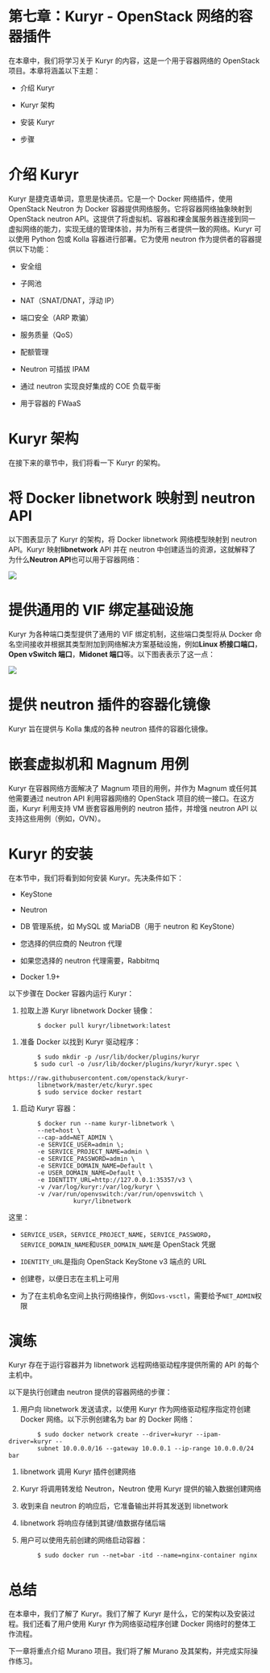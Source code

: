 # 第七章：Kuryr - OpenStack 网络的容器插件

在本章中，我们将学习关于 Kuryr 的内容，这是一个用于容器网络的 OpenStack 项目。本章将涵盖以下主题：

+   介绍 Kuryr

+   Kuryr 架构

+   安装 Kuryr

+   步骤

# 介绍 Kuryr

Kuryr 是捷克语单词，意思是快递员。它是一个 Docker 网络插件，使用 OpenStack Neutron 为 Docker 容器提供网络服务。它将容器网络抽象映射到 OpenStack neutron API。这提供了将虚拟机、容器和裸金属服务器连接到同一虚拟网络的能力，实现无缝的管理体验，并为所有三者提供一致的网络。Kuryr 可以使用 Python 包或 Kolla 容器进行部署。它为使用 neutron 作为提供者的容器提供以下功能：

+   安全组

+   子网池

+   NAT（SNAT/DNAT，浮动 IP）

+   端口安全（ARP 欺骗）

+   服务质量（QoS）

+   配额管理

+   Neutron 可插拔 IPAM

+   通过 neutron 实现良好集成的 COE 负载平衡

+   用于容器的 FWaaS

# Kuryr 架构

在接下来的章节中，我们将看一下 Kuryr 的架构。

# 将 Docker libnetwork 映射到 neutron API

以下图表显示了 Kuryr 的架构，将 Docker libnetwork 网络模型映射到 neutron API。Kuryr 映射**libnetwork** API 并在 neutron 中创建适当的资源，这就解释了为什么**Neutron API**也可以用于容器网络：

![](img/00022.jpeg)

# 提供通用的 VIF 绑定基础设施

Kuryr 为各种端口类型提供了通用的 VIF 绑定机制，这些端口类型将从 Docker 命名空间接收并根据其类型附加到网络解决方案基础设施，例如**Linux 桥接口端口**，**Open vSwitch 端口**，**Midonet 端口**等。以下图表表示了这一点：

![](img/00023.jpeg)

# 提供 neutron 插件的容器化镜像

Kuryr 旨在提供与 Kolla 集成的各种 neutron 插件的容器化镜像。

# 嵌套虚拟机和 Magnum 用例

Kuryr 在容器网络方面解决了 Magnum 项目的用例，并作为 Magnum 或任何其他需要通过 neutron API 利用容器网络的 OpenStack 项目的统一接口。在这方面，Kuryr 利用支持 VM 嵌套容器用例的 neutron 插件，并增强 neutron API 以支持这些用例（例如，OVN）。

# Kuryr 的安装

在本节中，我们将看到如何安装 Kuryr。先决条件如下：

+   KeyStone

+   Neutron

+   DB 管理系统，如 MySQL 或 MariaDB（用于 neutron 和 KeyStone）

+   您选择的供应商的 Neutron 代理

+   如果您选择的 neutron 代理需要，Rabbitmq

+   Docker 1.9+

以下步骤在 Docker 容器内运行 Kuryr：

1.  拉取上游 Kuryr libnetwork Docker 镜像：

```
        $ docker pull kuryr/libnetwork:latest  
```

1.  准备 Docker 以找到 Kuryr 驱动程序：

```
        $ sudo mkdir -p /usr/lib/docker/plugins/kuryr
       $ sudo curl -o /usr/lib/docker/plugins/kuryr/kuryr.spec \ 
                     https://raw.githubusercontent.com/openstack/kuryr-
        libnetwork/master/etc/kuryr.spec
        $ sudo service docker restart  
```

1.  启动 Kuryr 容器：

```
        $ docker run --name kuryr-libnetwork \
        --net=host \
        --cap-add=NET_ADMIN \
        -e SERVICE_USER=admin \;
        -e SERVICE_PROJECT_NAME=admin \
        -e SERVICE_PASSWORD=admin \
        -e SERVICE_DOMAIN_NAME=Default \
        -e USER_DOMAIN_NAME=Default \
        -e IDENTITY_URL=http://127.0.0.1:35357/v3 \
        -v /var/log/kuryr:/var/log/kuryr \
        -v /var/run/openvswitch:/var/run/openvswitch \
                  kuryr/libnetwork  
```

这里：

+   `SERVICE_USER`，`SERVICE_PROJECT_NAME`，`SERVICE_PASSWORD`，`SERVICE_DOMAIN_NAME`和`USER_DOMAIN_NAME`是 OpenStack 凭据

+   `IDENTITY_URL`是指向 OpenStack KeyStone v3 端点的 URL

+   创建卷，以便日志在主机上可用

+   为了在主机命名空间上执行网络操作，例如`ovs-vsctl`，需要给予`NET_ADMIN`权限

# 演练

Kuryr 存在于运行容器并为 libnetwork 远程网络驱动程序提供所需的 API 的每个主机中。

以下是执行创建由 neutron 提供的容器网络的步骤：

1.  用户向 libnetwork 发送请求，以使用 Kuryr 作为网络驱动程序指定符创建 Docker 网络。以下示例创建名为 bar 的 Docker 网络：

```
        $ sudo docker network create --driver=kuryr --ipam-driver=kuryr --
        subnet 10.0.0.0/16 --gateway 10.0.0.1 --ip-range 10.0.0.0/24 bar  
```

1.  libnetwork 调用 Kuryr 插件创建网络

1.  Kuryr 将调用转发给 Neutron，Neutron 使用 Kuryr 提供的输入数据创建网络

1.  收到来自 neutron 的响应后，它准备输出并将其发送到 libnetwork

1.  libnetwork 将响应存储到其键/值数据存储后端

1.  用户可以使用先前创建的网络启动容器：

```
        $ sudo docker run --net=bar -itd --name=nginx-container nginx
```

# 总结

在本章中，我们了解了 Kuryr。我们了解了 Kuryr 是什么，它的架构以及安装过程。我们还看了用户使用 Kuryr 作为网络驱动程序创建 Docker 网络时的整体工作流程。

下一章将重点介绍 Murano 项目。我们将了解 Murano 及其架构，并完成实际操作练习。
